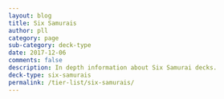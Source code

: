 ```yaml
---
layout: blog
title: Six Samurais
author: pll
category: page
sub-category: deck-type
date: 2017-12-06
comments: false
description: In depth information about Six Samurai decks.
deck-type: six-samurais
permalink: /tier-list/six-samurais/ 
---
```








